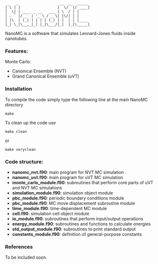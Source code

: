      _   _                   __  __  _____ 
    | \ | |                 |  \/  |/ ____|
    |  \| | __ _ _ __   ___ | \  / | |     
    | . ` |/ _` | '_ \ / _ \| |\/| | |     
    | |\  | (_| | | | | (_) | |  | | |____ 
    |_| \_|\__,_|_| |_|\___/|_|  |_|\_____|
                                            
    
    
NanoMC is a software that simulates Lennard-Jones fluids inside nanotubes.

                                    
### Features:

Monte Carlo:

- Canonical Ensemble (NVT)
- Grand Canonical Ensemble (uVT)
    
### Installation

To compile the code simply type the following line at the main NanoMC directory
    
    make 
    
To clean up the code use 
 
    make clean
    
 or
    
    make veryclean

### Code structure:

- __nanomc_nvt.f90__: main program for NVT MC simulation
- __nanomc_uvt.f90__: main program for uVT MC simulation
- __monte_carlo_module.f90__: subroutines that perform core parts of uVT and NVT MC simulations
- __simulation_module.f90__: simulation object module
- __pbc_module.f90__: periodic boundary conditions module
- __pbc_module.f90__: MC move displacement subroutine module
- __time_module.f90__: time-dependent MC module
- __cell.f90__: simulation cell object module
- __io_module.f90__: subroutines that perform input/output operations
- __energy_module.f90__: subroutines and functions to calculate energies
- __std_output_module.f90__: subroutines to print standard output 
- __constants_module.f90__: definition of general-purpose constants

### References

To be included soon.



